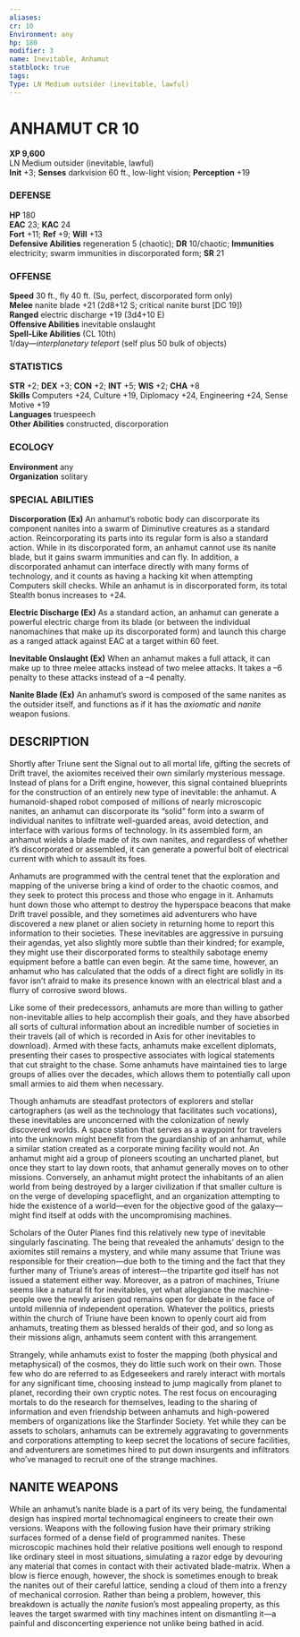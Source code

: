 ```yaml
---
aliases: 
cr: 10
Environment: any
hp: 180
modifier: 3
name: Inevitable, Anhamut
statblock: true
tags: 
Type: LN Medium outsider (inevitable, lawful)  
---
```


# ANHAMUT CR 10
**XP 9,600**  
LN Medium outsider (inevitable, lawful)  
**Init** +3; **Senses** darkvision 60 ft., low-light vision; **Perception** +19  

### DEFENSE

**HP** 180  
**EAC** 23; **KAC** 24  
**Fort** +11; **Ref** +9; **Will** +13  
**Defensive Abilities** regeneration 5 (chaotic); **DR** 10/chaotic; **Immunities** electricity; swarm immunities in discorporated form; **SR** 21  

### OFFENSE

**Speed** 30 ft., fly 40 ft. (Su, perfect, discorporated form only)  
**Melee** nanite blade +21 (2d8+12 S; critical nanite burst \[DC 19\])  
**Ranged** electric discharge +19 (3d4+10 E)  
**Offensive Abilities** inevitable onslaught  
**Spell-Like Abilities** (CL 10th)  
1/day—_interplanetary teleport_ (self plus 50 bulk of objects)

### STATISTICS

**STR** +2; **DEX** +3; **CON** +2; **INT** +5; **WIS** +2; **CHA** +8  
**Skills** Computers +24, Culture +19, Diplomacy +24, Engineering +24, Sense Motive +19  
**Languages** truespeech  
**Other Abilities** constructed, discorporation

### ECOLOGY

**Environment** any  
**Organization** solitary

### SPECIAL ABILITIES

**Discorporation (Ex)** An anhamut’s robotic body can discorporate its component nanites into a swarm of Diminutive creatures as a standard action. Reincorporating its parts into its regular form is also a standard action. While in its discorporated form, an anhamut cannot use its nanite blade, but it gains swarm immunities and can fly. In addition, a discorporated anhamut can interface directly with many forms of technology, and it counts as having a hacking kit when attempting Computers skill checks. While an anhamut is in discorporated form, its total Stealth bonus increases to +24.

**Electric Discharge (Ex)** As a standard action, an anhamut can generate a powerful electric charge from its blade (or between the individual nanomachines that make up its discorporated form) and launch this charge as a ranged attack against EAC at a target within 60 feet.

**Inevitable Onslaught (Ex)** When an anhamut makes a full attack, it can make up to three melee attacks instead of two melee attacks. It takes a –6 penalty to these attacks instead of a –4 penalty.

**Nanite Blade (Ex)** An anhamut’s sword is composed of the same nanites as the outsider itself, and functions as if it has the _axiomatic_ and _nanite_ weapon fusions.

## DESCRIPTION

Shortly after Triune sent the Signal out to all mortal life, gifting the secrets of Drift travel, the axiomites received their own similarly mysterious message. Instead of plans for a Drift engine, however, this signal contained blueprints for the construction of an entirely new type of inevitable: the anhamut. A humanoid-shaped robot composed of millions of nearly microscopic nanites, an anhamut can discorporate its “solid” form into a swarm of individual nanites to infiltrate well-guarded areas, avoid detection, and interface with various forms of technology. In its assembled form, an anhamut wields a blade made of its own nanites, and regardless of whether it’s discorporated or assembled, it can generate a powerful bolt of electrical current with which to assault its foes.

Anhamuts are programmed with the central tenet that the exploration and mapping of the universe bring a kind of order to the chaotic cosmos, and they seek to protect this process and those who engage in it. Anhamuts hunt down those who attempt to destroy the hyperspace beacons that make Drift travel possible, and they sometimes aid adventurers who have discovered a new planet or alien society in returning home to report this information to their societies. These inevitables are aggressive in pursuing their agendas, yet also slightly more subtle than their kindred; for example, they might use their discorporated forms to stealthily sabotage enemy equipment before a battle can even begin. At the same time, however, an anhamut who has calculated that the odds of a direct fight are solidly in its favor isn’t afraid to make its presence known with an electrical blast and a flurry of corrosive sword blows.

Like some of their predecessors, anhamuts are more than willing to gather non-inevitable allies to help accomplish their goals, and they have absorbed all sorts of cultural information about an incredible number of societies in their travels (all of which is recorded in Axis for other inevitables to download). Armed with these facts, anhamuts make excellent diplomats, presenting their cases to prospective associates with logical statements that cut straight to the chase. Some anhamuts have maintained ties to large groups of allies over the decades, which allows them to potentially call upon small armies to aid them when necessary.

Though anhamuts are steadfast protectors of explorers and stellar cartographers (as well as the technology that facilitates such vocations), these inevitables are unconcerned with the colonization of newly discovered worlds. A space station that serves as a waypoint for travelers into the unknown might benefit from the guardianship of an anhamut, while a similar station created as a corporate mining facility would not. An anhamut might aid a group of pioneers scouting an uncharted planet, but once they start to lay down roots, that anhamut generally moves on to other missions. Conversely, an anhamut might protect the inhabitants of an alien world from being destroyed by a larger civilization if that smaller culture is on the verge of developing spaceflight, and an organization attempting to hide the existence of a world—even for the objective good of the galaxy—might find itself at odds with the uncompromising machines.

Scholars of the Outer Planes find this relatively new type of inevitable singularly fascinating. The being that revealed the anhamuts’ design to the axiomites still remains a mystery, and while many assume that Triune was responsible for their creation—due both to the timing and the fact that they further many of Triune’s areas of interest—the tripartite god itself has not issued a statement either way. Moreover, as a patron of machines, Triune seems like a natural fit for inevitables, yet what allegiance the machine-people owe the newly arisen god remains open for debate in the face of untold millennia of independent operation. Whatever the politics, priests within the church of Triune have been known to openly court aid from anhamuts, treating them as blessed heralds of their god, and so long as their missions align, anhamuts seem content with this arrangement.

Strangely, while anhamuts exist to foster the mapping (both physical and metaphysical) of the cosmos, they do little such work on their own. Those few who do are referred to as Edgeseekers and rarely interact with mortals for any significant time, choosing instead to jump magically from planet to planet, recording their own cryptic notes. The rest focus on encouraging mortals to do the research for themselves, leading to the sharing of information and even friendship between anhamuts and high-powered members of organizations like the Starfinder Society. Yet while they can be assets to scholars, anhamuts can be extremely aggravating to governments and corporations attempting to keep secret the locations of secure facilities, and adventurers are sometimes hired to put down insurgents and infiltrators who’ve managed to recruit one of the strange machines.

## NANITE WEAPONS

While an anhamut’s nanite blade is a part of its very being, the fundamental design has inspired mortal technomagical engineers to create their own versions. Weapons with the following fusion have their primary striking surfaces formed of a dense field of programmed nanites. These microscopic machines hold their relative positions well enough to respond like ordinary steel in most situations, simulating a razor edge by devouring any material that comes in contact with their activated blade-matrix. When a blow is fierce enough, however, the shock is sometimes enough to break the nanites out of their careful lattice, sending a cloud of them into a frenzy of mechanical corrosion. Rather than being a problem, however, this breakdown is actually the _nanite_ fusion’s most appealing property, as this leaves the target swarmed with tiny machines intent on dismantling it—a painful and disconcerting experience not unlike being bathed in acid.
